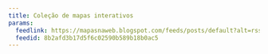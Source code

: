 ```yaml
---
title: Coleção de mapas interativos
params:
  feedlink: https://mapasnaweb.blogspot.com/feeds/posts/default?alt=rss
  feedid: 8b2afd3b17d5f6c02590b589b18b0ac5
---
```


